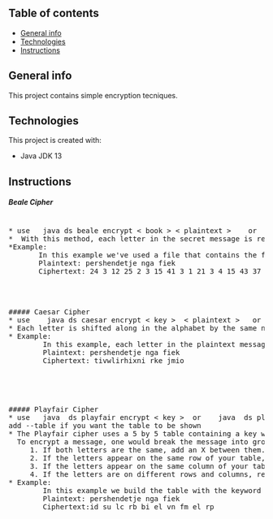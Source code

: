 ## Table of contents
* [General info](#general-info)
* [Technologies](#technologies)
* [Instructions](#instructions)


## General info
This project contains simple encryption tecniques.



## Technologies
 This project is created with:
* Java JDK 13


## Instructions
##### Beale Cipher
<pre> 
* use   java ds beale encrypt < book > < plaintext >    or   java ds beale decrypt < book > < ciphertext >
*  With this method, each letter in the secret message is replaced with a number which represents the position of a word in the book which starts with this letter.   
*Example:
       In this example we've used a file that contains the following text " the quick brown fox jumps over the lazy dog."
       Plaintext: pershendetje nga fiek
       Ciphertext: 24 3 12 25 2 3 15 41 3 1 21 3 4 15 43 37 4 17 7 3 9



                 
##### Caesar Cipher
* use    java ds caesar encrypt < key >  < plaintext >   or    java ds caesar decrypt < key > < ciphertext >   or   java ds caesar bruteForce < plaintext >
* Each letter is shifted along in the alphabet by the same number of letters.
* Example:
        In this example, each letter in the plaintext message has been shifted 4 letters down in the alphabet.
        Plaintext: pershendetje nga fiek
        Ciphertext: tivwlirhixni rke jmio
        
        
        
        
        
##### Playfair Cipher
* use   java  ds playfair encrypt < key >  or    java  ds playfair decrypt < key > < ciphertext >       
add --table if you want the table to be shown
* The Playfair cipher uses a 5 by 5 table containing a key word or phrase. To generate the table, one would first fill in the spaces of the table with the letters of the keyword (dropping any duplicate letters), then fill the remaining spaces with the rest of the letters of the alphabet in order (to reduce the alphabet to fit you can either omit "Q" or replace "J" with "I")
  To encrypt a message, one would break the message into groups of 2 letters.
     1. If both letters are the same, add an X between them. Encrypt the new pair, re-pair the remining letters and continue.
     2. If the letters appear on the same row of your table, replace them with the letters to their immediate right respectively, wrapping around to the left side of the row if necessary. For example, using the table above, the letter pair GJ would be encoded as HF.
     3. If the letters appear on the same column of your table, replace them with the letters immediately below, wrapping around to the top if necessary. For example, using the table above, the letter pair MD would be encoded as UG.
     4. If the letters are on different rows and columns, replace them with the letters on the same row respectively but at the other pair of corners of the rectangle defined by the original pair. The order is important - the first letter of the pair should be replaced first. For example, using the table above, the letter pair EB would be encoded as WD. 
* Example:
        In this example we build the table with the keyword "topi". 
        Plaintext: pershendetje nga fiek
        Ciphertext:id su lc rb bi el vn fm el rp
</pre>        
